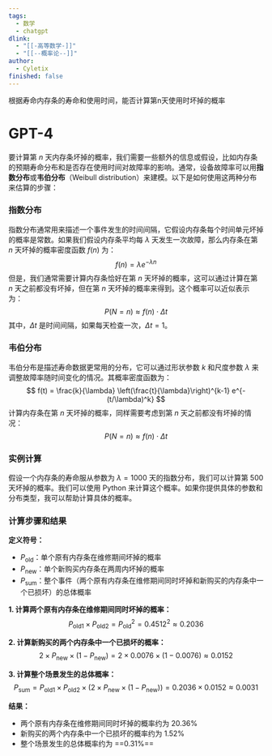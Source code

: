 ```yaml
---
tags:
  - 数学
  - chatgpt
dlink:
  - "[[-高等数学-]]"
  - "[[--概率论--]]"
author:
  - Cyletix
finished: false
---
```

根据寿命内存条的寿命和使用时间，能否计算第n天使用时坏掉的概率

# GPT-4
要计算第 $n$ 天内存条坏掉的概率，我们需要一些额外的信息或假设，比如内存条的预期寿命分布和是否存在使用时间对故障率的影响。通常，设备故障率可以用**指数分布**或**韦伯分布**（Weibull distribution）来建模。以下是如何使用这两种分布来估算的步骤：

### 指数分布
指数分布通常用来描述一个事件发生的时间间隔，它假设内存条每个时间单元坏掉的概率是常数。如果我们假设内存条平均每 $\lambda$ 天发生一次故障，那么内存条在第 $n$ 天坏掉的概率密度函数 $f(n)$ 为：
$$
f(n) = \lambda e^{-\lambda n}
$$
但是，我们通常需要计算内存条恰好在第 $n$ 天坏掉的概率，这可以通过计算在第 $n$ 天之前都没有坏掉，但在第 $n$ 天坏掉的概率来得到。这个概率可以近似表示为：
$$
P(N = n) \approx f(n) \cdot \Delta t
$$
其中，$\Delta t$ 是时间间隔，如果每天检查一次，$\Delta t = 1$。

### 韦伯分布
韦伯分布是描述寿命数据更常用的分布，它可以通过形状参数 $k$ 和尺度参数 $\lambda$ 来调整故障率随时间变化的情况。其概率密度函数为：
$$
f(t) = \frac{k}{\lambda} \left(\frac{t}{\lambda}\right)^{k-1} e^{-(t/\lambda)^k}
$$
计算内存条在第 $n$ 天坏掉的概率，同样需要考虑到第 $n$ 天之前都没有坏掉的情况：
$$
P(N = n) \approx f(n) \cdot \Delta t
$$

### 实例计算
假设一个内存条的寿命服从参数为 $\lambda = 1000$ 天的指数分布，我们可以计算第 500 天坏掉的概率。我们可以使用 Python 来计算这个概率。如果你提供具体的参数和分布类型，我可以帮助计算具体的概率。

### 计算步骤和结果

**定义符号：**
- $P_{\text{old}}$：单个原有内存条在维修期间坏掉的概率
- $P_{\text{new}}$：单个新购买内存条在两周内坏掉的概率
- $P_{\text{sum}}$：整个事件（两个原有内存条在维修期间同时坏掉和新购买的内存条中一个已损坏）的总体概率

**1. 计算两个原有内存条在维修期间同时坏掉的概率：**
$$
P_{\text{old1}} \times P_{\text{old2}} = P_{\text{old}}^2 = 0.4512^2 \approx 0.2036
$$

**2. 计算新购买的两个内存条中一个已损坏的概率：**
$$
2 \times P_{\text{new}} \times (1 - P_{\text{new}}) = 2 \times 0.0076 \times (1 - 0.0076) \approx 0.0152
$$

**3. 计算整个场景发生的总体概率：**
$$
P_{\text{sum}} = P_{\text{old1}} \times P_{\text{old2}} \times (2 \times P_{\text{new}} \times (1 - P_{\text{new}})) = 0.2036 \times 0.0152 \approx 0.0031
$$

**结果：**
- 两个原有内存条在维修期间同时坏掉的概率约为 20.36%
- 新购买的两个内存条中一个已损坏的概率约为 1.52%
- 整个场景发生的总体概率约为 ==0.31%==

